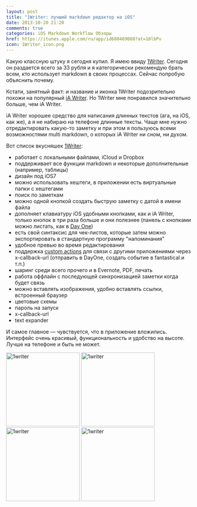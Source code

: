 ```yaml
---
layout: post
title: "1Writer: лучший markdown редактор на iOS"
date: 2013-10-20 21:20
comments: true
categories: iOS Markdown Workflow Обзоры
href: https://itunes.apple.com/ru/app/id680469088?at=10lbPv
icon: 1Writer_icon.png
---
```

Какую классную штуку я сегодня купил. Я имею ввиду [1Writer](https://itunes.apple.com/ru/app/id680469088?at=10lbPv). Сегодня он раздается всего за 33 рубля и я категорически рекомендую брать всем, кто использует markdown в своих процессах. Сейчас попробую объяснить почему.

Кстати, занятный факт: и название и иконка 1Writer подозрительно похожи на популярный [iA Writer](https://itunes.apple.com/ru/app/id392502056?at=10lbPv). Но 1Writer мне понравился значительно больше, чем iA Writer.

iA Writer хорошее средство для написания длинных текстов (ага, на iOS, как же), а я не набираю на телефоне длинные тексты. Чаще мне нужно отредактировать какую-то заметку и при этом я пользуюсь всеми возможностями multi markdown, о которых iA Writer ни сном, ни духом.

Вот список вкусняшек [1Writer](https://itunes.apple.com/ru/app/id680469088?at=10lbPv):

- работает с локальными файлами, iCloud и Dropbox
- поддерживает все функции markdown и некоторые дополнительные (например, таблицы)
- дизайн под iOS7
- можно использовать хештеги, в приложении есть виртуальные папки с хештегами
- поиск по заметкам
- можно одной кнопкой создать быструю заметку с датой в имени файла
- дополняет клавиатуру iOS удобными кнопками, как и iA Writer, только кнопок в три раза больше и они полезнее (панель с кнопками можно листать, как в [Day One](https://itunes.apple.com/ru/app/id421706526?mt=8&at=10lbPv))
- есть свой синтаксис для чек-листов, которые затем можно экспортировать в стандартную программу "напоминания"
- удобное превью во время редактирования
- поддержка [custom actions](http://1writerapp.com/actions) для связи с другими приложениями через x-callback-url (отправить в DayOne, создать событие в fantastical и т.п.)
- шаринг среди всего прочего и в Evernote, PDF, печать
- работа оффлайн с последующей синхронизацией заметки когда будет связь
- можно вставлять изображения, удобно вставлять ссылки, встроенный браузер
- цветовые схемы
- пароль на запуск
- x-callback-url
- text expander

И самое главное — чувствуется, что в приложение вложились. Интерфейс очень красивый, функциональность и удобство на высоте. Лучше на телефоне и быть не может.
<!--more-->

<a class="screenshot" href="https://www.monosnap.com/image/3cOlTLJzKe3rKYLWoBVXYLzQE.png" rel="screenshot" title=""><img src="https://www.monosnap.com/image/3cOlTLJzKe3rKYLWoBVXYLzQE.png" alt="1writer" style="width: 200px;" /></a>
<a class="screenshot" href="https://www.monosnap.com/image/gl1tz2IYyQFoRwK0Xq6nDyhDl.png" rel="screenshot" title=""><img src="https://www.monosnap.com/image/gl1tz2IYyQFoRwK0Xq6nDyhDl.png" alt="1writer" style="width: 200px;" /></a>
<a class="screenshot" href="https://www.monosnap.com/image/Aub45l6Xd2JHmTdSSrqs9FGgK.png" rel="screenshot" title=""><img src="https://www.monosnap.com/image/Aub45l6Xd2JHmTdSSrqs9FGgK.png" alt="1writer" style="width: 200px;" /></a>
<a class="screenshot" href="https://www.monosnap.com/image/HFNgousawh52zAMhuCgSgVcaZ.png" rel="screenshot" title=""><img src="https://www.monosnap.com/image/HFNgousawh52zAMhuCgSgVcaZ.png" alt="1writer" style="width: 200px;" /></a>